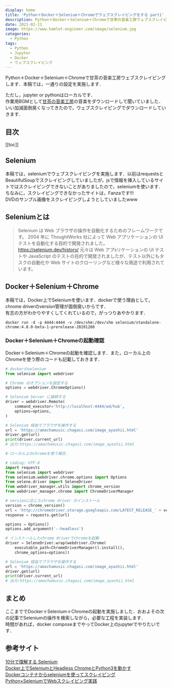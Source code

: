 ```yaml
---
display: home
title: 'Python＋Docker＋Selenium＋Chromeでウェブスクレイピングをする part1'
description: Python＋Docker＋Selenium＋Chromeで甘茶の音楽工房ウェブスクレイピングします．本稿では，一通りの設定を実施します．
date: 2021-02-11
image: https://www.hamlet-engineer.com/image/selenium.jpg
categories: 
  - Python
tags:
  - Python
  - Jupyter
  - Docker
  - ウェブスクレイピング
---
```

Python＋Docker＋Selenium＋Chromeで甘茶の音楽工房ウェブスクレイピングします．本稿では，一通りの設定を実施します．<br>
<!-- more -->

ただし，jupyter or pythonはローカルです．<br>
作業用BGMとして[甘茶の音楽工房](https://amachamusic.chagasi.com/image_kurai.html)の音楽をダウンロードして聞いていました．いい加減面倒臭くなってきたので，ウェブスクレイピングでダウンロードしていきます．


## 目次
[[toc]]

## Selenium
本稿では，seleniumでウェブスクレイピングを実施します．以前はrequestsとBeautifulSoupでスクレイピングしていましたが，jsで情報を挿入しているサイトではスクレイピングできないことがありましたので，seleniumを使います．<br>
ちなみに，スクレイピングできなかったサイトは，Fanzaです!!!<br>
DVDのサンプル画像をスクレイピングしようとしていましたwww

## Seleniumとは
> Selenium は Web ブラウザの操作を自動化するためのフレームワークです。
2004 年に ThoughtWorks 社によって Web アプリケーションの UI テストを自動化する目的で開発されました。
https://selenium.dev/history/
元々は Web アプsリケーションの UI テストや JavaScript のテストの目的で開発されましたが、テスト以外にもタスクの自動化や Web サイトのクローリングなど様々な用途で利用されています。

## Docker＋Selenium＋Chrome
本稿では，Docker上でSeleniumを使います．dockerで使う理由として，chrome driverのversion管理が面倒臭いからです．<br>
有志の方がわかりやすくしてくれているので，がっつりあやかります．
```init
docker run -d -p 4444:4444 -v /dev/shm:/dev/shm selenium/standalone-chrome:4.0.0-beta-1-prerelease-20201208
```

### Docker＋Selenium＋Chromeの起動確認
Docker＋Selenium＋Chromeの起動を確認します．また，ローカル上のChromeを使う際のコードも記載しておきます．

```python
# dockerのselenium
from selenium import webdriver

# Chrome のオプションを設定する
options = webdriver.ChromeOptions()

# Selenium Server に接続する
driver = webdriver.Remote(
    command_executor='http://localhost:4444/wd/hub',
    options=options,
)

# Selenium 経由でブラウザを操作する
url = 'https://amachamusic.chagasi.com/image_ayashii.html'
driver.get(url)
print(driver.current_url)
# 出力:https://amachamusic.chagasi.com/image_ayashii.html
```

```python
# ローカル上のchromeを使う場合．

# coding: UTF-8
import requests
from selenium import webdriver
from selenium.webdriver.chrome.options import Options
from selene.driver import SeleneDriver
from webdriver_manager.utils import chrome_version
from webdriver_manager.chrome import ChromeDriverManager

# versionに応じたchrome driver のインストール
version = chrome_version()
url = 'http://chromedriver.storage.googleapis.com/LATEST_RELEASE_' + version
response = requests.get(url)

options = Options()
options.add_argument('--headless')

# インストールしたchrome driverでchromeを起動
driver = SeleneDriver.wrap(webdriver.Chrome(
    executable_path=ChromeDriverManager().install(), 
    chrome_options=options))

# Selenium 経由でブラウザを操作する
url = 'https://amachamusic.chagasi.com/image_ayashii.html'
driver.get(url)
print(driver.current_url)
# 出力:https://amachamusic.chagasi.com/image_ayashii.html
```

## まとめ
ここまででDocker＋Selenium＋Chromeの起動を実施しました．おおよその次の記事でSeleniumの操作を検索しながら，必要な工程を実装します．<br>
時間があれば，docker composeまでやってDocker上のjupyterでやりたいです．



## 参考サイト
[10分で理解する Selenium](https://qiita.com/Chanmoro/items/9a3c86bb465c1cce738a)<br>
[Docker上でSeleniumとHeadless ChromeとPython3を動かす](https://qiita.com/sikkim/items/447b72e6ec45849058cd)<br>
[Dockerコンテナからseleniumを使ってスクレイピング](https://qiita.com/kei0919/items/f6f696169c92c936374c)<br>
[Python×SeleniumでWebスクレイピング実践](https://qiita.com/maroKanatani/items/e52984f37cc5474ccd98)<br>

<ClientOnly>
  <CallInArticleAdsense />
</ClientOnly>